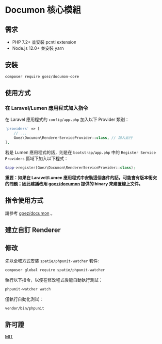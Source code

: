 # Documon 核心模組

## 需求

* PHP 7.2+ 並安裝 pcntl extension
* Node.js 12.0+ 並安裝 yarn

## 安裝

```bash
composer require goez/documon-core
```

## 使用方式

### 在 Laravel/Lumen 應用程式加入指令

在 Laravel 應用程式的 `config/app.php` 加入以下 Provider 類別：

```php
'providers' => [
    // ...
    Goez\Documon\RendererServiceProvider::class, // 加入此行
],
```

若是 Lumen 應用程式的話，則是在 `bootstrap/app.php` 中的 `Register Service Providers` 區域下加入以下程式：

```php
$app->register(Goez\Documon\RendererServiceProvider::class);
```

**重要：如果在 Laravel/Lumen 應用程式中安裝這個套件的話，可能會有版本衝突的問題；因此建議改用 [goez/documon](https://github.com/goez-tools/documon/blob/master/README_TW.md) 提供的 binary 來建置線上文件。**

## 指令使用方式

請參考 [goez/documon](https://github.com/goez-tools/documon/blob/master/README_TW.md) 。

## 建立自訂 Renderer



## 修改

先以全域方式安裝 `spatie/phpunit-watcher` 套件:

```bash
composer global require spatie/phpunit-watcher
```

執行以下指令，以便在修改程式後能自動執行測試：

```bash
phpunit-watcher watch
```

僅執行自動化測試：

```bash
vendor/bin/phpunit
```

## 許可證

[MIT](LICENSE)
